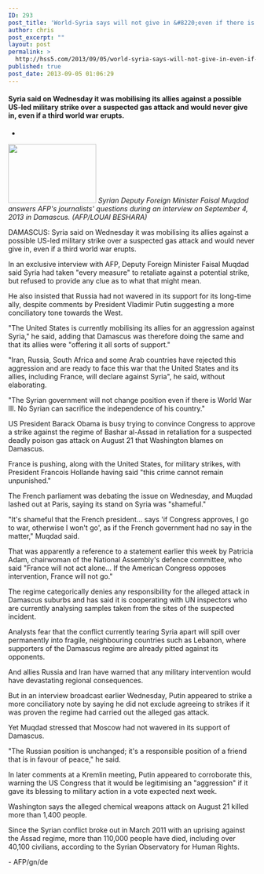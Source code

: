 ```yaml
---
ID: 293
post_title: 'World-Syria says will not give in &#8220;even if there is WWIII&#8221;'
author: chris
post_excerpt: ""
layout: post
permalink: >
  http://hss5.com/2013/09/05/world-syria-says-will-not-give-in-even-if-there-is-wwiii/
published: true
post_date: 2013-09-05 01:06:29
---
```

<h4>Syria said on Wednesday it was mobilising its allies against a possible US-led military strike over a suspected gas attack and would never give in, even if a third world war erupts.</h4> <ul> <li></li></ul> <p><img class="alignnone size-full wp-image-2237" src="http://hss5.com/wp-content/uploads/2019/01/syrian-deputy-foreign.png" width="179" height="120" /> <em>Syrian Deputy Foreign Minister Faisal Muqdad answers AFP's journalists' questions during an interview on September 4, 2013 in Damascus. (AFP/LOUAI BESHARA)</em> <p>DAMASCUS: Syria said on Wednesday it was mobilising its allies against a possible US-led military strike over a suspected gas attack and would never give in, even if a third world war erupts. <p>In an exclusive interview with AFP, Deputy Foreign Minister Faisal Muqdad said Syria had taken "every measure" to retaliate against a potential strike, but refused to provide any clue as to what that might mean. <p>He also insisted that Russia had not wavered in its support for its long-time ally, despite comments by President Vladimir Putin suggesting a more conciliatory tone towards the West. <p>"The United States is currently mobilising its allies for an aggression against Syria," he said, adding that Damascus was therefore doing the same and that its allies were "offering it all sorts of support." <p>"Iran, Russia, South Africa and some Arab countries have rejected this aggression and are ready to face this war that the United States and its allies, including France, will declare against Syria", he said, without elaborating. <p>"The Syrian government will not change position even if there is World War III. No Syrian can sacrifice the independence of his country." <p>US President Barack Obama is busy trying to convince Congress to approve a strike against the regime of Bashar al-Assad in retaliation for a suspected deadly poison gas attack on August 21 that Washington blames on Damascus. <p>France is pushing, along with the United States, for military strikes, with President Francois Hollande having said "this crime cannot remain unpunished." <p>The French parliament was debating the issue on Wednesday, and Muqdad lashed out at Paris, saying its stand on Syria was "shameful." <p>"It's shameful that the French president... says 'if Congress approves, I go to war, otherwise I won't go', as if the French government had no say in the matter," Muqdad said. <p>That was apparently a reference to a statement earlier this week by Patricia Adam, chairwoman of the National Assembly's defence committee, who said "France will not act alone... If the American Congress opposes intervention, France will not go." <p>The regime categorically denies any responsibility for the alleged attack in Damascus suburbs and has said it is cooperating with UN inspectors who are currently analysing samples taken from the sites of the suspected incident. <p>Analysts fear that the conflict currently tearing Syria apart will spill over permanently into fragile, neighbouring countries such as Lebanon, where supporters of the Damascus regime are already pitted against its opponents. <p>And allies Russia and Iran have warned that any military intervention would have devastating regional consequences. <p>But in an interview broadcast earlier Wednesday, Putin appeared to strike a more conciliatory note by saying he did not exclude agreeing to strikes if it was proven the regime had carried out the alleged gas attack. <p>Yet Muqdad stressed that Moscow had not wavered in its support of Damascus. <p>"The Russian position is unchanged; it's a responsible position of a friend that is in favour of peace," he said. <p>In later comments at a Kremlin meeting, Putin appeared to corroborate this, warning the US Congress that it would be legitimising an "aggression" if it gave its blessing to military action in a vote expected next week. <p>Washington says the alleged chemical weapons attack on August 21 killed more than 1,400 people. <p>Since the Syrian conflict broke out in March 2011 with an uprising against the Assad regime, more than 110,000 people have died, including over 40,100 civilians, according to the Syrian Observatory for Human Rights. <p>- AFP/gn/de